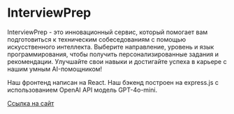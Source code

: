 # InterviewPrep

InterviewPrep - это инновационный сервис, который помогает вам подготовиться к техническим собеседованиям с помощью искусственного интеллекта. Выберите направление, уровень и язык программирования, чтобы получить персонализированные задания и рекомендации. Улучшайте свои навыки и достигайте успеха в карьере с нашим умным AI-помощником!

Наш фронтенд написан на React.
Наш бэкенд построен на express.js с использованием OpenAI API модель GPT-4o-mini.

[Ссылка на сайт](https://example.com)
